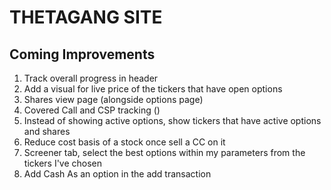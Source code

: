 # THETAGANG SITE
## Coming Improvements
1. Track overall progress in header
2. Add a visual for live price of the tickers that have open options
3. Shares view page (alongside options page)
4. Covered Call and CSP tracking ()
5. Instead of showing active options, show tickers that have active options and shares
6. Reduce cost basis of a stock once sell a CC on it
7. Screener tab, select the best options within my parameters from the tickers I've chosen
8. Add Cash As an option in the add transaction